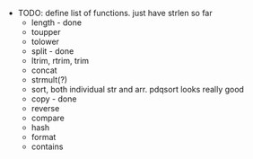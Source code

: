 
* TODO: define list of functions. just have strlen so far
    * length - done
    * toupper 
    * tolower
    * split - done
    * ltrim, rtrim, trim
    * concat
    * strmult(?)
    * sort, both individual str and arr. pdqsort looks really good
    * copy - done
    * reverse
    * compare
    * hash
    * format
    * contains



